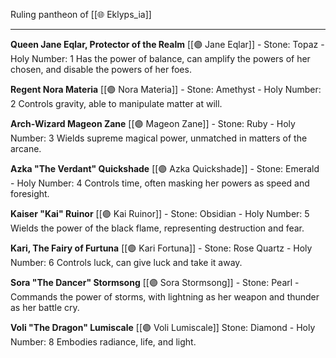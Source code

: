 Ruling pantheon of [[🌐 Eklyps_ia]]

---

**Queen Jane Eqlar, Protector of the Realm**
[[🟣 Jane Eqlar]] - Stone: Topaz - Holy Number: 1
Has the power of balance, can amplify the powers of her chosen, and disable the powers of her foes.

**Regent Nora Materia**
[[🟣 Nora Materia]] - Stone: Amethyst - Holy Number: 2
Controls gravity, able to manipulate matter at will.

**Arch-Wizard Mageon Zane**
[[🟣 Mageon Zane]] - Stone: Ruby - Holy Number: 3
Wields supreme magical power, unmatched in matters of the arcane.

**Azka "The Verdant" Quickshade**
[[🟣 Azka Quickshade]] - Stone: Emerald - Holy Number: 4
Controls time, often masking her powers as speed and foresight.

**Kaiser "Kai" Ruinor**
[[🟣 Kai Ruinor]] - Stone: Obsidian - Holy Number: 5
Wields the power of the black flame, representing destruction and fear.

**Kari, The Fairy of Furtuna**
[[🟣 Kari Fortuna]] - Stone: Rose Quartz - Holy Number: 6
Controls luck, can give luck and take it away.

**Sora "The Dancer" Stormsong**
[[🟣 Sora Stormsong]] - Stone: Pearl - Commands the power of storms, with lightning as her weapon and thunder as her battle cry.

**Voli "The Dragon" Lumiscale**
[[🟣 Voli Lumiscale]] Stone: Diamond - Holy Number: 8
Embodies radiance, life, and light.